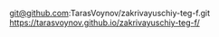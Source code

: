 git@github.com:TarasVoynov/zakrivayuschiy-teg-f.git
https://tarasvoynov.github.io/zakrivayuschiy-teg-f/